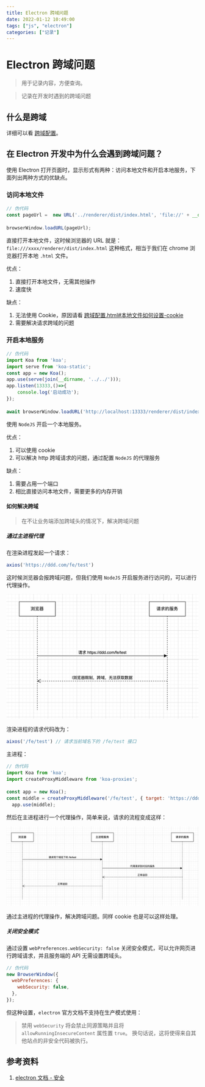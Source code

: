 ```yaml
---
title: Electron 跨域问题
date: 2022-01-12 10:49:00
tags: ["js", "electron"]
categories: ["记录"]
---
```




# Electron 跨域问题

> 用于记录内容，方便查询。

> 记录在开发时遇到的跨域问题

## 什么是跨域

详细可以看 [跨域配置](/note/frontend/安全问题/跨域配置.html)。

## 在 Electron 开发中为什么会遇到跨域问题？

使用 Electron 打开页面时，显示形式有两种：访问本地文件和开启本地服务，下面列出两种方式的优缺点。

### 访问本地文件

```javascript
// 伪代码
const pageUrl =  new URL('../renderer/dist/index.html', 'file://' + __dirname).toString();

browserWindow.loadURL(pageUrl);
```

直接打开本地文件，这时候浏览器的 URL 就是：`file:///xxxx/renderer/dist/index.html` 这种格式，相当于我们在 chrome 浏览器打开本地 `.html` 文件。

优点：

1. 直接打开本地文件，无需其他操作
2. 速度快

缺点：

1. 无法使用 Cookie，原因请看 [跨域配置.html#本地文件如何设置-cookie](/note/frontend/安全问题/跨域配置.html#本地文件如何设置-cookie)
2. 需要解决请求跨域的问题

### 开启本地服务

```javascript
// 伪代码
import Koa from 'koa';
import serve from 'koa-static';
const app = new Koa();
app.use(serve(join(__dirname, '../../')));
app.listen(13333,()=>{
    console.log('启动成功');
});

await browserWindow.loadURL('http://localhost:13333/renderer/dist/index.html');
```

使用 `NodeJS` 开启一个本地服务。

优点：

1. 可以使用 cookie
2. 可以解决 http 跨域请求的问题，通过配置 `NodeJS` 的代理服务

缺点：

1. 需要占用一个端口
2. 相比直接访问本地文件，需要更多的内存开销

#### 如何解决跨域

> 在不让业务端添加跨域头的情况下，解决跨域问题

##### 通过主进程代理

在渲染进程发起一个请求：

```javascript
axios('https://ddd.com/fe/test')
```

这时候浏览器会报跨域问题，但我们使用 `NodeJS` 开启服务进行访问的，可以进行代理操作。

![](../../../.vuepress/public/electron/service1.jpg)

渲染进程的请求代码改为：

```javascript
aixos('/fe/test') // 请求当前域名下的 /fe/test 接口
```

主进程：

```javascript
// 伪代码
import Koa from 'koa';
import createProxyMiddleware from 'koa-proxies';

const app = new Koa();
const middle = createProxyMiddleware('/fe/test', { target: 'https://ddd.com', changeOrigin: true });
  app.use(middle);

```

然后在主进程进行一个代理操作，简单来说，请求的流程变成这样：

![](../../../.vuepress/public/electron/service2.jpg)

通过主进程的代理操作，解决跨域问题。同样 cookie 也是可以这样处理。

##### 关闭安全模式

通过设置 `webPreferences.webSecurity: false` 关闭安全模式，可以允许网页进行跨域请求，并且服务端的 API 无需设置跨域头。

```javascript
// 伪代码
new BrowserWindow({
  webPreferences: {
    webSecurity: false,
  },
});
```

但这种设置，`electron` 官方文档不支持在生产模式使用：

> 禁用 `webSecurity` 将会禁止同源策略并且将 `allowRunningInsecureContent` 属性置 `true`。 换句话说，这将使得来自其他站点的非安全代码被执行。

## 参考资料

1. [electron 文档 - 安全](https://www.electronjs.org/zh/docs/latest/tutorial/security#%E6%B8%85%E5%8D%95%E5%AE%89%E5%85%A8%E5%BB%BA%E8%AE%AE)
